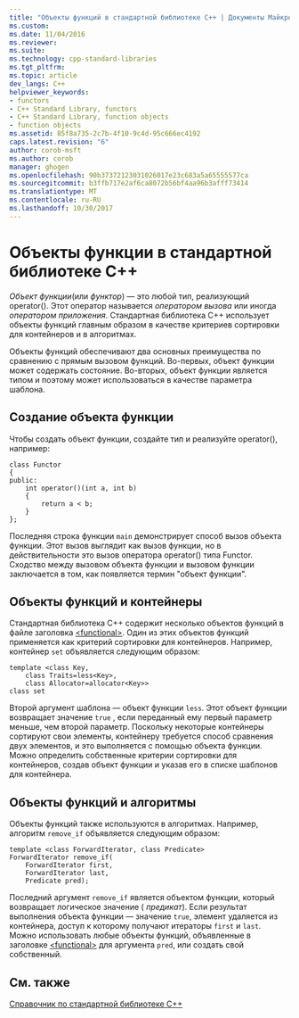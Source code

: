 ```yaml
---
title: "Объекты функций в стандартной библиотеке C++ | Документы Майкрософт"
ms.custom: 
ms.date: 11/04/2016
ms.reviewer: 
ms.suite: 
ms.technology: cpp-standard-libraries
ms.tgt_pltfrm: 
ms.topic: article
dev_langs: C++
helpviewer_keywords:
- functors
- C++ Standard Library, functors
- C++ Standard Library, function objects
- function objects
ms.assetid: 85f8a735-2c7b-4f10-9c4d-95c666ec4192
caps.latest.revision: "6"
author: corob-msft
ms.author: corob
manager: ghogen
ms.openlocfilehash: 90b37372123031026017e23c683a5a65555577ca
ms.sourcegitcommit: b3ffb717e2af6ca8072b56bf4aa96b3afff73414
ms.translationtype: MT
ms.contentlocale: ru-RU
ms.lasthandoff: 10/30/2017
---
```

# <a name="function-objects-in-the-c-standard-library"></a>Объекты функции в стандартной библиотеке C++
*Объект функции*(или *функтор*) — это любой тип, реализующий operator(). Этот оператор называется *оператором вызова* или иногда *оператором приложения*. Стандартная библиотека C++ использует объекты функций главным образом в качестве критериев сортировки для контейнеров и в алгоритмах.  
  
 Объекты функций обеспечивают два основных преимущества по сравнению с прямым вызовом функций. Во-первых, объект функции может содержать состояние. Во-вторых, объект функции является типом и поэтому может использоваться в качестве параметра шаблона.  
  
## <a name="creating-a-function-object"></a>Создание объекта функции  
 Чтобы создать объект функции, создайте тип и реализуйте operator(), например:  
  
```
class Functor  
{  
public:  
    int operator()(int a, int b)  
    {  
        return a < b;  
    }  
};  
```

 Последняя строка функции `main` демонстрирует способ вызов объекта функции. Этот вызов выглядит как вызов функции, но в действительности это вызов оператора operator() типа Functor. Сходство между вызовом объекта функции и вызовом функции заключается в том, как появляется термин "объект функции".  
  
## <a name="function-objects-and-containers"></a>Объекты функций и контейнеры  
 Стандартная библиотека C++ содержит несколько объектов функций в файле заголовка [\<functional>](../standard-library/functional.md). Один из этих объектов функций применяется как критерий сортировки для контейнеров. Например, контейнер `set` объявляется следующим образом:  
  
```  
template <class Key,  
    class Traits=less<Key>,  
    class Allocator=allocator<Key>>  
class set  
```  
  
 Второй аргумент шаблона — объект функции `less`. Этот объект функции возвращает значение `true` , если переданный ему первый параметр меньше, чем второй параметр. Поскольку некоторые контейнеры сортируют свои элементы, контейнеру требуется способ сравнения двух элементов, и это выполняется с помощью объекта функции. Можно определить собственные критерии сортировки для контейнеров, создав объект функции и указав его в списке шаблонов для контейнера.  
  
## <a name="function-objects-and-algorithms"></a>Объекты функций и алгоритмы  
 Объекты функций также используются в алгоритмах. Например, алгоритм `remove_if` объявляется следующим образом:  
  
```  
template <class ForwardIterator, class Predicate>  
ForwardIterator remove_if(
    ForwardIterator first,  
    ForwardIterator last,  
    Predicate pred);
```  
  
 Последний аргумент `remove_if` является объектом функции, который возвращает логическое значение ( *предикат*). Если результат выполнения объекта функции — значение `true`, элемент удаляется из контейнера, доступ к которому получают итераторы `first` и `last`. Можно использовать любые объекты функций, объявленные в заголовке [\<functional>](../standard-library/functional.md) для аргумента `pred`, или создать свой собственный.  
  
## <a name="see-also"></a>См. также  
 [Справочник по стандартной библиотеке C++](../standard-library/cpp-standard-library-reference.md)

